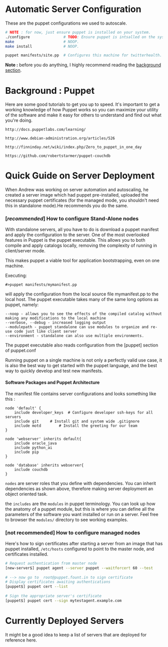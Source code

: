 Automatic Server Configuration
=======================================================
These are the puppet configurations we used to autoscale.

```bash
# NOTE : for now, just ensure puppet is installed on your system.
./configure               # TODO: Ensure puppet is intsalled on the system
make                      # NOOP.
make install              # NOOP.

puppet manifests/site.pp  # Configures this machine for twitterhealth.
```

**Note :** before you do anything, I highly recommend reading the [background section](#background--puppet).

Background : Puppet
=======================================================
Here are some good tutorials to get you up to speed.  It's important to get a working
knowledge of how Puppet works so you can maximize your utility of the software and make
it easy for others to understand and find out what you're doing. 

	http://docs.puppetlabs.com/learning/

	http://www.debian-administration.org/articles/526 
	
	http://finninday.net/wiki/index.php/Zero_to_puppet_in_one_day 
	
	https://github.com/robertstarmer/puppet-couchdb
	

Quick Guide on Server Deployment
=======================================================
When Andrew was working on server automation and autoscaling, he created a server
image which had puppet pre-installed, uploaded the necessary puppet certificates 
(for the managed mode, you shouldn't need this in standalone mode).He recommends you do the same.


### [*recommended*] How to configure Stand-Alone nodes
With standalone servers, all you have to do is download a puppet manifest
and apply the configuration to the server. One of the most overlooked features 
in Puppet is the puppet executable. This allows you to both compile and apply 
catalogs locally, removing the complexity of running in client/server mode.

This makes puppet a viable tool for application bootstrapping, even on one machine.

Executing:

    #>puppet manifests/mymanifest.pp

will apply the configuration from the local source file mymanifest.pp to the 
local host. The puppet executable takes many of the same long options as puppet, namely:

    --noop - allows you to see the effects of the compiled catalog without making any modifications to the local machine
    --verbose, --debug - increased logging output
    --modulepath - puppet standalone can use modules to organize and re-use code just like client server
    --environment - standalone can also use multiple environments.

The puppet executable also reads configuration from the [puppet] section of puppet.conf

Running puppet on a single machine is not only a perfectly valid use case, it is
also the best way to get started with the puppet language, and the best way to 
quickly develop and test new manifests.

#### Software Packages and Puppet Architecture
The manifest file contains server configurations and looks something like this : 

```puppet
node 'default' {
	include developer_keys	# Configure developer ssh-keys for all servers
	include git		# Install git and system wide .gitignore
	include motd		# Install the greeting for our team
}

node 'webserver' inherits default{
	include oracle_java
	include python_ai
    include pip
}

node 'database' inherits webserver{
	include couchdb
}
```

`nodes` are server roles that you define with dependencies.  You can inherit dependencies 
as shown above, therefore making server deployment an object oriented task.

the `includes` are the `modules` in puppet terminology.  You can look up how the anatomy of a puppet module,
but this is where you can define all the parameters of the software you want installed or run on a server.
Feel free to browser the `modules/` directory to see working examples.

### [not recommended] How to configure managed nodes
Here's how to sign certificates after starting a server from an image
that has puppet installed, `/etc/hosts` configured to point to the 
master node, and certificates installed.

```bash
# Request authentication from master node
[new-server$] puppet agent --server puppet --waitforcert 60 --test
	
# --> now go to  root@puppet.fount.in to sign certificate
# Display certificates awaiting authentications
[puppet$] puppet cert --list
	
# Sign the appropriate server's certificate
[puppet$] puppet cert --sign mytestagent.example.com
```

Currently Deployed Servers
=======================================================
It might be a good idea to keep a list of servers that are deployed 
for reference here.

